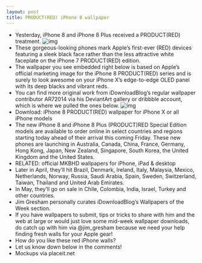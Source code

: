 ```yaml
---
layout: post
title: PRODUCT(RED) iPhone 8 wallpaper
---
```

* Yesterday, iPhone 8 and iPhone 8 Plus received a PRODUCT(RED) treatment.
![img](http://media.idownloadblog.com/wp-content/uploads/2018/04/iPhone8-RED-wallpaper.jpeg)
* These gorgeous-looking phones mark Apple’s first-ever (RED) devices featuring a sleek black face rather than the less attractive white faceplate on the iPhone 7 PRODUCT(RED) edition.
* The wallpaper you see embedded right below is based on Apple’s official marketing image for the iPhone 8 PRODUCT(RED) series and is surely to look awesome on your iPhone X’s edge-to-edge OLED panel with its deep blacks and vibrant reds.
* You can find more original work from iDownloadBlog’s regular wallpaper contributor AR72014 via his DeviantArt gallery or dribbble account, which is where we pulled the ones below.
![img](http://media.idownloadblog.com/wp-content/uploads/2018/04/iPhone8-RED-iPhone-X-teaser.jpg)
* Download: iPhone 8 PRODUCT(RED) wallpaper for iPhone X or all iPhone models
* The new iPhone 8 and iPhone 8 Plus (PRODUCT)RED Special Edition models are available to order online in select countries and regions starting today ahead of their arrival this coming Friday. These new phones are launching in Australia, Canada, China, France, Germany, Hong Kong, Japan, New Zealand, Singapore, South Korea, the United Kingdom and the United States.
* RELATED: official MKBHD wallpapers for iPhone, iPad & desktop
* Later in April, they’ll hit Brazil, Denmark, Ireland, Italy, Malaysia, Mexico, Netherlands, Norway, Russia, Saudi Arabia, Spain, Sweden, Switzerland, Taiwan, Thailand and United Arab Emirates.
* In May, they’ll go on sale in Chile, Colombia, India, Israel, Turkey and other countries.
* Jim Gresham personally curates iDownloadBlog’s Wallpapers of the Week section.
* If you have wallpapers to submit, tips or tricks to share with him and the web at large or would just love some mid-week wallpaper downloads, do catch up with him via @jim_gresham because we need your help finding fresh walls for your Apple gear!
* How do you like these red iPhone walls?
* Let us know down below in the comments!
* Mockups via placeit.net

